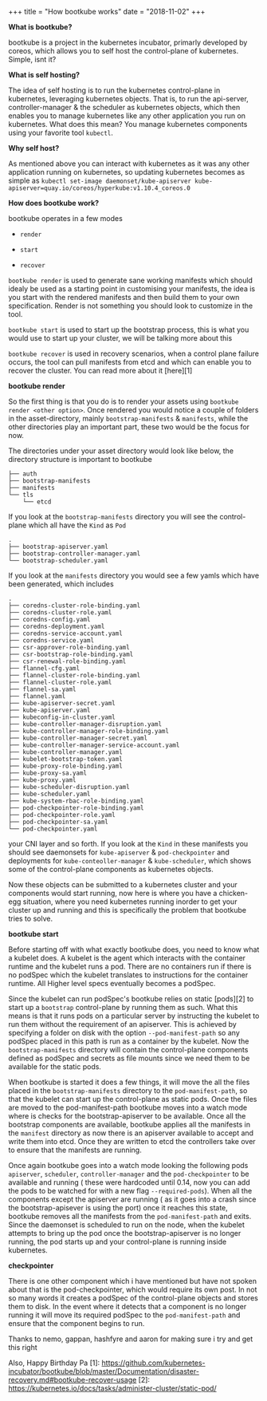 +++
title = "How bootkube works"
date = "2018-11-02"
+++

**What is bootkube?**

bootkube is a project in the kubernetes incubator, primarly developed by coreos, which allows you to self host the control-plane of kubernetes. Simple, isnt it?


**What is self hosting?**

The idea of self hosting is to run the kubernetes control-plane in kubernetes, leveraging kubernetes objects. That is, to run the api-server, controller-manager & the scheduler as kubernetes objects, which then enables you to manage kubernetes like any other application you run on kubernetes. What does this mean? You manage kubernetes components using your favorite tool `kubectl`. 


**Why self host?**

As mentioned above you can interact with kubernetes as it was any other application running on kubernetes, so updating kubernetes becomes as simple as `kubectl set-image daemonset/kube-apiserver kube-apiserver=quay.io/coreos/hyperkube:v1.10.4_coreos.0`

**How does bootkube work?**

bootkube operates in a few modes 

- `render`
 
- `start` 

- `recover` 


`bootkube render` is used to generate sane working manifests which should idealy be used as a starting point in customising your manifests, the idea is you start with the rendered manifests and then build them to your own specification. Render is not something you should look to customize in the tool. 

`bootkube start` is used to start up the bootstrap process, this is what you would use to start up your cluster, we will be talking more about this

`bootkube recover` is used in recovery scenarios, when a control plane failure occurs, the tool can pull manifests from etcd and which can enable you to recover the cluster. You can read more about it [here][1] 


**bootkube render**

So the first thing is that you do is to render your assets using `bootkube render <other option>`. Once rendered you would notice a couple of folders in the asset-directory, mainly `bootstrap-manifests` & `manifests`, while the other directories play an important part, these two would be the focus for now.

The directories under your asset directory would look like below, the directory structure is important to bootkube

```
├── auth
├── bootstrap-manifests
├── manifests
└── tls
    └── etcd

```
If you look at the `bootstrap-manifests` directory you will see the control-plane which all have the `Kind` as `Pod`

```
.
├── bootstrap-apiserver.yaml
├── bootstrap-controller-manager.yaml
└── bootstrap-scheduler.yaml

```

If you look at the `manifests` directory you would see a few yamls which have been generated, which includes 

```
.
├── coredns-cluster-role-binding.yaml
├── coredns-cluster-role.yaml
├── coredns-config.yaml
├── coredns-deployment.yaml
├── coredns-service-account.yaml
├── coredns-service.yaml
├── csr-approver-role-binding.yaml
├── csr-bootstrap-role-binding.yaml
├── csr-renewal-role-binding.yaml
├── flannel-cfg.yaml
├── flannel-cluster-role-binding.yaml
├── flannel-cluster-role.yaml
├── flannel-sa.yaml
├── flannel.yaml
├── kube-apiserver-secret.yaml
├── kube-apiserver.yaml
├── kubeconfig-in-cluster.yaml
├── kube-controller-manager-disruption.yaml
├── kube-controller-manager-role-binding.yaml
├── kube-controller-manager-secret.yaml
├── kube-controller-manager-service-account.yaml
├── kube-controller-manager.yaml
├── kubelet-bootstrap-token.yaml
├── kube-proxy-role-binding.yaml
├── kube-proxy-sa.yaml
├── kube-proxy.yaml
├── kube-scheduler-disruption.yaml
├── kube-scheduler.yaml
├── kube-system-rbac-role-binding.yaml
├── pod-checkpointer-role-binding.yaml
├── pod-checkpointer-role.yaml
├── pod-checkpointer-sa.yaml
└── pod-checkpointer.yaml

```

your CNI layer and so forth. If you look at the `Kind` in these manifests you should see daemonsets for `kube-apiserver` & `pod-checkpointer` and deployments for `kube-conteoller-manager` & `kube-scheduler`, which shows some of the control-plane components as kubernetes objects.

Now these objects can be submitted to a kubernetes cluster and your components would start running, now here is where you have a chicken-egg situation, where you need kubernetes running inorder to get your cluster up and running and this is specifically the problem that bootkube tries to solve.


**bootkube start**

Before starting off with what exactly bootkube does, you need to know what a kubelet does. A kubelet is the agent which interacts with the container runtime and the kubelet runs a pod. There are no containers run if there is no podSpec which the kubelet translates to instructions for the container runtime. All Higher level specs eventually becomes a podSpec.


Since the kubelet can run podSpec's bootkube relies on static [pods][2] to start up a `bootstrap` control-plane by running them as such. What this means is that it runs pods on a particular server by instructing the kubelet to run them without the requirement of an apiserver. This is achieved by specifying a folder on disk with the option `--pod-manifest-path` so any podSpec placed in this path is run as a container by the kubelet. Now the `bootstrap-manifests` directory will contain the control-plane components defined as podSpec and secrets as file mounts since we need them to be available for the static pods. 


When bootkube is started it does a few things, it will move the all the files placed in the `bootstrap-manifests` directory to the `pod-manifest-path`, so that the kubelet can start up the control-plane as static pods. Once the files are moved to the pod-manifest-path bootkube moves into a watch mode where is checks for the bootstrap-apiserver to be available. Once all the bootstrap components are available, bootkube applies all the manifests in the `manifest` directory as now there is an apiserver available to accept and write them into etcd. Once they are written to etcd the controllers take over to ensure that the manifests are running. 

Once again bootkube goes into a watch mode looking the following pods `apiserver`, `scheduler`, `controller-manager` and the `pod-checkpointer` to be available and running ( these were hardcoded until 0.14, now you can add the pods to be watched for with a new flag `--required-pods`). When all the components except the apiserver are running ( as it goes into a crash since the bootstrap-apisever is using the port) once it reaches this state, bootkube removes all the manifests from the `pod-manifest-path` and exits. Since the daemonset is scheduled to run on the node, when the kubelet attempts to bring up the pod once the bootstrap-apiserver is no longer running, the pod starts up and your control-plane is running inside kubernetes.

**checkpointer**

There is one other component which i have mentioned but have not spoken about that is the pod-checkpointer, which would require its own post. In not so many words it creates a podSpec of the control-plane objects and stores them to disk. In the event where it detects that a component is no longer running it will move its required podSpec to the `pod-manifest-path` and ensure that the component begins to run. 






Thanks to nemo, gappan, hashfyre and aaron for making sure i try and get this right


Also, Happy Birthday Pa
[1]: https://github.com/kubernetes-incubator/bootkube/blob/master/Documentation/disaster-recovery.md#bootkube-recover-usage
[2]: https://kubernetes.io/docs/tasks/administer-cluster/static-pod/
